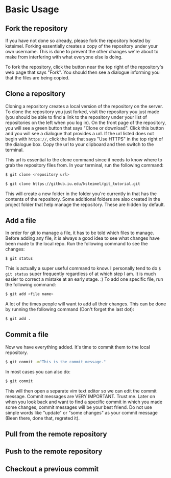 # Basic Usage

## Fork the repository

If you have not done so already, please fork the repository hosted by ksteimel. Forking essentially creates a copy of the repository under your own username. This is done to prevent the other changes we're about to make from interfering with what everyone else is doing. 

To fork the repository, click the button near the top right of the repository's web page that says "Fork". You should then see a dialogue informing you that the files are being copied. 

## Clone a repository

Cloning a repository creates a local version of the repository on the server. To clone the repository you just forked, visit the repository you just made (you should be able to find a link to the repository under your list of repositories on the left when you log in). On the front page of the repository, you will see a green button that says "Clone or download". Click this button and you will see a dialogue that provides a url. If the url listed does not begin with `https://`, click the link that says "Use HTTPS" in the top right of the dialogue box. Copy the url to your clipboard and then switch to the terminal. 

This url is essential to the clone command since it needs to know where to grab the repository files from. 
In your terminal, run the following command: 

```bash
$ git clone <repository url>
```

```bash
$ git clone https://github.iu.edu/ksteimel/git_tutorial.git
```

This will create a new folder in the folder you're currently in that has the contents of the repository. 
Some additional folders are also created in the project folder that help manage the repository. These are hidden by default. 

## Add a file

In order for git to manage a file, it has to be told which files to manage.
Before adding any file, it is always a good idea to see what changes have been made to the local repo. Run the following command to see the changes:

```bash
$ git status
```
This is actually a super useful command to know. I personally tend to  do `$ git status` super frequently regardless of at which step I am. It is much easier to correct a mistake at an early stage. :)
To add one specific file, run the following command:

```bash
$ git add <file name>
```

A lot of the times people will want to add all their changes. This can be done by running the following command (Don't forget the last dot):

```bash
$ git add .
```

## Commit a file

Now we have everything added. It's time to commit them to the local repository. 

```bash
$ git commit -m"This is the commit message."
```

In most cases you can also do:

```bash
$ git commit
```

This will then open a separate vim text editor so we can edit the commit message.
Commit messages are VERY IMPORTANT. Trust me. Later on when you look back and want to find a specific commit in which you made some changes, commit messages will be your best friend. Do not use simple words like "update" or "some changes" as your commit message (Been there, done that, regreted it). 

## Pull from the remote repository

## Push to the remote repository

## Checkout a previous commit
